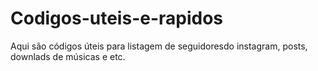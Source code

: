 # Codigos-uteis-e-rapidos
Aqui são códigos úteis para listagem de seguidoresdo instagram, posts, downlads de músicas e etc.
